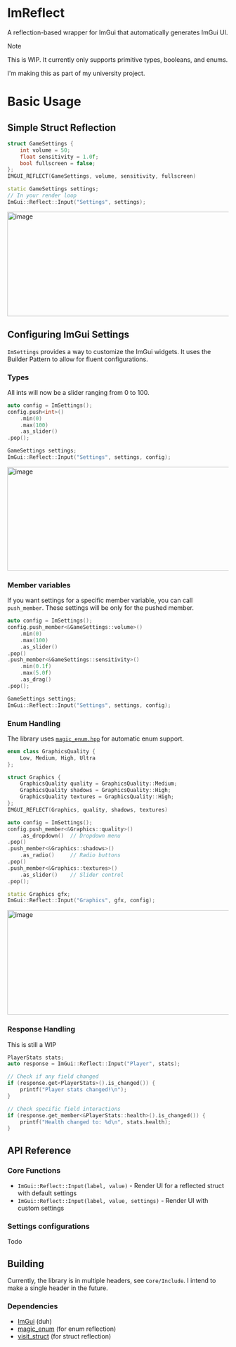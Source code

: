 # ImReflect

A reflection-based wrapper for ImGui that automatically generates ImGui UI.

> [!NOTE]
> This is WIP. It currently only supports primitive types, booleans, and enums.
>
> I'm making this as part of my university project.

# Basic Usage
## Simple Struct Reflection
```cpp
struct GameSettings {
    int volume = 50;
    float sensitivity = 1.0f;
    bool fullscreen = false;
};
IMGUI_REFLECT(GameSettings, volume, sensitivity, fullscreen)

static GameSettings settings;
// In your render loop
ImGui::Reflect::Input("Settings", settings);
```

<img width="604" height="238" alt="image" src="https://github.com/user-attachments/assets/b9d7d7fd-c13f-49c2-9e6b-48c6a443d5f6" />


## Configuring ImGui Settings

``ImSettings`` provides a way to customize the ImGui widgets. It uses the Builder Pattern to allow for fluent configurations.

### Types

All ints will now be a slider ranging from 0 to 100.

```cpp
auto config = ImSettings();
config.push<int>()
    .min(0)
    .max(100)
    .as_slider()
.pop();

GameSettings settings;
ImGui::Reflect::Input("Settings", settings, config);
```

<img width="602" height="236" alt="image" src="https://github.com/user-attachments/assets/5ac0e439-8021-49f9-876e-5ef7be06e214" />

### Member variables

If you want settings for a specific member variable, you can call ``push_member``. These settings will be only for the pushed member.

```cpp
auto config = ImSettings();
config.push_member<&GameSettings::volume>()
    .min(0)
    .max(100)
    .as_slider()
.pop()
.push_member<&GameSettings::sensitivity>()
    .min(0.1f)
    .max(5.0f)
    .as_drag()
.pop();

GameSettings settings;
ImGui::Reflect::Input("Settings", settings, config);
```

### Enum Handling

The library uses [``magic_enum.hpp``](https://github.com/Neargye/magic_enum) for automatic enum support.

```cpp
enum class GraphicsQuality {
    Low, Medium, High, Ultra
};

struct Graphics {
    GraphicsQuality quality = GraphicsQuality::Medium;
    GraphicsQuality shadows = GraphicsQuality::High;
    GraphicsQuality textures = GraphicsQuality::High;
};
IMGUI_REFLECT(Graphics, quality, shadows, textures)

auto config = ImSettings();
config.push_member<&Graphics::quality>()
    .as_dropdown()  // Dropdown menu
.pop()
.push_member<&Graphics::shadows>()
    .as_radio()     // Radio buttons
.pop()
.push_member<&Graphics::textures>()
    .as_slider()    // Slider control
.pop();

static Graphics gfx;
ImGui::Reflect::Input("Graphics", gfx, config);
```

<img width="604" height="238" alt="image" src="https://github.com/user-attachments/assets/1f0e5b6e-1e03-4e44-9fb2-bfcddd08ed48" />


### Response Handling

This is still a WIP

```cpp
PlayerStats stats;
auto response = ImGui::Reflect::Input("Player", stats);

// Check if any field changed
if (response.get<PlayerStats>().is_changed()) {
    printf("Player stats changed!\n");
}

// Check specific field interactions
if (response.get_member<&PlayerStats::health>().is_changed()) {
    printf("Health changed to: %d\n", stats.health);
}
```

## API Reference

### Core Functions

- `ImGui::Reflect::Input(label, value)` - Render UI for a reflected struct with default settings
- `ImGui::Reflect::Input(label, value, settings)` - Render UI with custom settings

### Settings configurations

Todo

## Building

Currently, the library is in multiple headers, see ``Core/Include``. I intend to make a single header in the future.

### Dependencies
- [ImGui](https://github.com/ocornut/imgui) (duh)
- [magic_enum](https://github.com/Neargye/magic_enum) (for enum reflection)
- [visit_struct](https://github.com/cbeck88/visit_struct) (for struct reflection)
